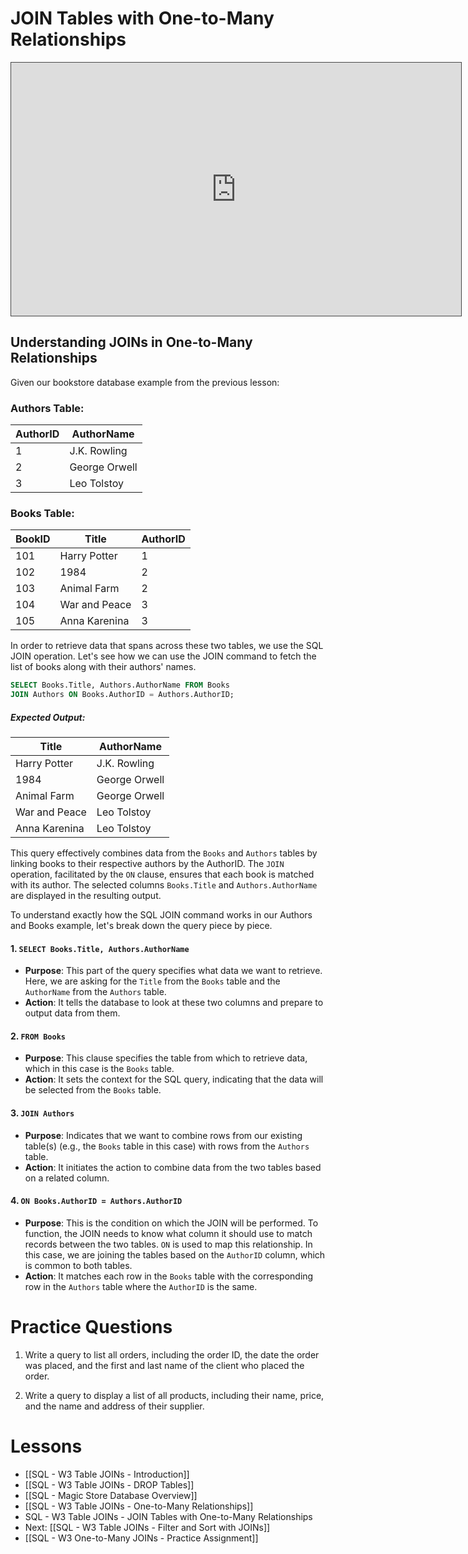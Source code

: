 
# JOIN Tables with One-to-Many Relationships


<iframe src="https://egator.hosted.panopto.com/Panopto/Pages/Embed.aspx?id=851a0a62-1d48-4d30-9bff-b0fb000eb927&autoplay=false&offerviewer=true&showtitle=true&showbrand=true&captions=false&interactivity=all" height="405" width="720" style="border: 1px solid #464646;" allowfullscreen allow="autoplay" aria-label="Panopto Embedded Video Player"></iframe>

## Understanding JOINs in One-to-Many Relationships

Given our bookstore database example from the previous lesson:
### Authors Table:
| AuthorID | AuthorName |
| ---- | ---- |
| 1 | J.K. Rowling |
| 2 | George Orwell |
| 3 | Leo Tolstoy |
### Books Table:
|BookID|Title|AuthorID|
|---|---|---|
|101|Harry Potter|1|
|102|1984|2|
|103|Animal Farm|2|
|104|War and Peace|3|
|105|Anna Karenina|3|

In order to retrieve data that spans across these two tables, we use the SQL JOIN operation. Let's see how we can use the JOIN command to fetch the list of books along with their authors' names.

```sql
SELECT Books.Title, Authors.AuthorName FROM Books
JOIN Authors ON Books.AuthorID = Authors.AuthorID; 
```
##### Expected Output:
| Title | AuthorName |
| ---- | ---- |
| Harry Potter | J.K. Rowling |
| 1984 | George Orwell |
| Animal Farm | George Orwell |
| War and Peace | Leo Tolstoy |
| Anna Karenina | Leo Tolstoy |

This query effectively combines data from the `Books` and `Authors` tables by linking books to their respective authors by the AuthorID. The `JOIN` operation, facilitated by the `ON` clause, ensures that each book is matched with its author. The selected columns `Books.Title` and `Authors.AuthorName` are displayed in the resulting output.

To understand exactly how the SQL JOIN command works in our Authors and Books example, let's break down the query piece by piece.
#### 1. `SELECT Books.Title, Authors.AuthorName`
- **Purpose**: This part of the query specifies what data we want to retrieve. Here, we are asking for the `Title` from the `Books` table and the `AuthorName` from the `Authors` table.
- **Action**: It tells the database to look at these two columns and prepare to output data from them.
#### 2. `FROM Books`
- **Purpose**: This clause specifies the table from which to retrieve data, which in this case is the `Books` table.
- **Action**: It sets the context for the SQL query, indicating that the data will be selected from the `Books` table.
#### 3. `JOIN Authors`
- **Purpose**: Indicates that we want to combine rows from our existing table(s) (e.g., the `Books` table in this case) with rows from the `Authors` table.
- **Action**: It initiates the action to combine data from the two tables based on a related column.
#### 4. `ON Books.AuthorID = Authors.AuthorID`
- **Purpose**: This is the condition on which the JOIN will be performed. To function, the JOIN needs to know what column it should use to match records between the two tables. `ON` is used to map this relationship. In this case, we are joining the tables based on the `AuthorID` column, which is common to both tables.
- **Action**: It matches each row in the `Books` table with the corresponding row in the `Authors` table where the `AuthorID` is the same.

# Practice Questions

1. Write a query to list all orders, including the order ID, the date the order was placed, and the first and last name of the client who placed the order.

2. Write a query to display a list of all products, including their name, price, and the name and address of their supplier.



# Lessons
- [[SQL - W3 Table JOINs - Introduction]]
- [[SQL - W3 Table JOINs - DROP Tables]]
- [[SQL - Magic Store Database Overview]]
- [[SQL - W3 Table JOINs - One-to-Many Relationships]]
- SQL - W3 Table JOINs - JOIN Tables with One-to-Many Relationships
- Next: [[SQL - W3 Table JOINs - Filter and Sort with JOINs]]
- [[SQL - W3 One-to-Many JOINs - Practice Assignment]]